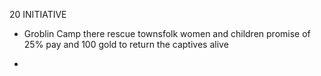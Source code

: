20 INITIATIVE

- Groblin Camp there rescue townsfolk women and children
promise of 25% pay and 100 gold to return the captives alive

- 